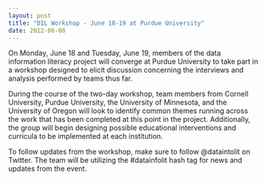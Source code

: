 ```yaml
---
layout: post
title: "DIL Workshop - June 18-19 at Purdue University"
date: 2012-06-08
---
```


On Monday, June 18 and Tuesday, June 19, members of the data information literacy project will converge at Purdue University to take part in a workshop designed to elicit discussion concerning the interviews and analysis performed by teams thus far.

During the course of the two-day workshop, team members from Cornell University, Purdue University, the University of Minnesota, and the University of Oregon will look to identify common themes running across the work that has been completed at this point in the project. Additionally, the group will begin designing possible educational interventions and curricula to be implemented at each institution.

To follow updates from the workshop, make sure to follow @dataintolit on Twitter. The team will be utilizing the #datainfolit hash tag for news and updates from the event.

